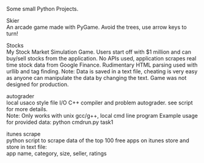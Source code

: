 Some small Python Projects.

Skier  
An arcade game made with PyGame. Avoid the trees, use arrow keys to turn!

Stocks  
My Stock Market Simulation Game. Users start off with $1 million
and can buy/sell stocks from the application. No APIs used, application
scrapes real time stock data from Google Finance. Rudimentary HTML parsing used
with urllib and tag finding.
Note: Data is saved in a text file, cheating is very easy as anyone
can manipulate the data by changing the text. Game was not designed for 
production.

autograder  
local usaco style file I/O C++ compiler and problem autograder. see script for more details.  
Note: Only works with unix gcc/g++, local cmd line program
Example usage for provided data: python cmdrun.py task1

itunes scrape  
python script to scrape data of the top 100 free apps on itunes store and store in text file:  
app name, category, size, seller, ratings

